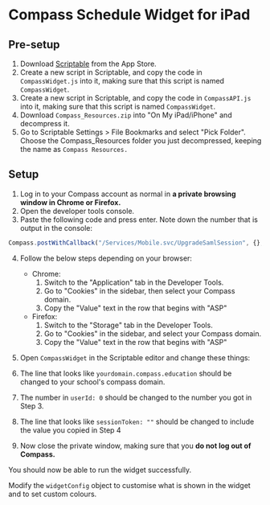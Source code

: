# Compass Schedule Widget for iPad

## Pre-setup

1. Download [Scriptable](https://apps.apple.com/us/app/scriptable/id1405459188) from the App Store.
2. Create a new script in Scriptable, and copy the code in `CompassWidget.js` into it, making sure that this script is named `CompassWidget`.
3. Create a new script in Scriptable, and copy the code in `CompassAPI.js` into it, making sure that this script is named `CompassWidget`.
4. Download `Compass_Resources.zip` into "On My iPad/iPhone" and decompress it.
5. Go to Scriptable Settings > File Bookmarks and select "Pick Folder". Choose the Compass_Resources folder you just decompressed, keeping the name as `Compass Resources.`

## Setup
1. Log in to your Compass account as normal in **a private browsing window in Chrome or Firefox.**
2. Open the developer tools console.
3. Paste the following code and press enter. Note down the number that is output in the console:

```js
Compass.postWithCallback("/Services/Mobile.svc/UpgradeSamlSession", {}, d => console.log(Compass.organisationUserId))
```

4. Follow the below steps depending on your browser:
   - Chrome:
      1. Switch to the "Application" tab in the Developer Tools.
      2. Go to "Cookies" in the sidebar, then select your Compass domain.
      3. Copy the "Value" text in the row that begins with "ASP"
   - Firefox:
      1. Switch to the "Storage" tab in the Developer Tools.
      2. Go to "Cookies" in the sidebar, and select your Compass domain.
      3. Copy the "Value" text in the row that begins with "ASP"

5. Open `CompassWidget` in the Scriptable editor and change these things:
  1. The line that looks like `yourdomain.compass.education` should be changed to your school's compass domain.
  2. The number in `userId: 0` should be changed to the number you got in Step 3.
  3. The line that looks like `sessionToken: ""` should be changed to include the value you copied in Step 4
6. Now close the private window, making sure that you **do not log out of Compass.**

You should now be able to run the widget successfully.

Modify the `widgetConfig` object to customise what is shown in the widget and to set custom colours.
